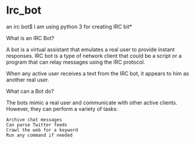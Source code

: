 # Irc_bot
an irc bot$
I am using python 3 for creating IRC bit*


What is an IRC Bot?

A bot is a virtual assistant that emulates a real user to provide instant responses. IRC bot is a type of network client that could be a script or a program that can relay messages using the IRC protocol.

When any active user receives a text from the IRC bot, it appears to him as another real user.


What can a Bot do?

The bots mimic a real user and communicate with other active clients. However, they can perform a variety of tasks:

    Archive chat messages
    Can parse Twitter feeds
    Crawl the web for a keyword
    Run any command if needed
